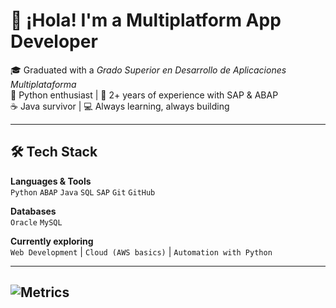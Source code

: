 # 👋 ¡Hola! I'm a Multiplatform App Developer

🎓 Graduated with a *Grado Superior en Desarrollo de Aplicaciones Multiplataforma*  
🐍 Python enthusiast | 💼 2+ years of experience with SAP & ABAP  
☕ Java survivor | 💻 Always learning, always building

---

## 🛠️ Tech Stack

**Languages & Tools**  
`Python` `ABAP` `Java` `SQL` `SAP` `Git` `GitHub`  

**Databases**  
`Oracle` `MySQL`  

**Currently exploring**  
`Web Development` | `Cloud (AWS basics)` | `Automation with Python`

---

![Metrics](https://github.com/yourusername/JhonnyMCgGoleman/blob/main/github-metrics.svg)
---
